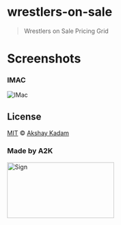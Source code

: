 # wrestlers-on-sale

> Wrestlers on Sale Pricing Grid

# Screenshots

### IMAC

![IMac](http://imgur.com/JP8yvhc.png)

## License

[MIT](LICENSE.md) © [Akshay Kadam](https://github.com/deadcoder0904)

### Made by A2K

<img src="http://imgur.com/jfmA33n.png" alt="Sign" width=250 height=130 />

